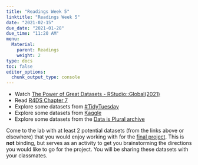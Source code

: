```yaml
---
title: "Readings Week 5"
linktitle: "Readings Week 5"
date: "2021-02-15"
due_date: "2021-01-28"
due_time: "11:20 AM"
menu:
  Material:
    parent: Readings
    weight: 2
type: docs
toc: false
editor_options: 
  chunk_output_type: console
---
```


* Watch [The Power of Great Datasets - RStudio::Global(2021)](https://rstudio.com/resources/rstudioglobal-2021/the-power-of-great-datasets/)
* Read [R4DS Chapter 7](https://r4ds.had.co.nz/exploratory-data-analysis.html) 
* Explore some datasets from [#TidyTuesday](https://github.com/rfordatascience/tidytuesday#datasets)
* Explore some datasets from [Kaggle](https://www.kaggle.com/datasets)
* Explore some datasets from the [Data is Plural archive](https://dataset-finder.netlify.app/)

Come to the lab with at least 2 potential datasets (from the links above or elsewhere) that you would enjoy working with for the [final project](https://american-stat-412612.netlify.app/assignment/01-final-project/). This is **not** binding, but serves as an activity to get you brainstorming the directions you would like to go for the project. You will be sharing these datasets with your classmates. 
